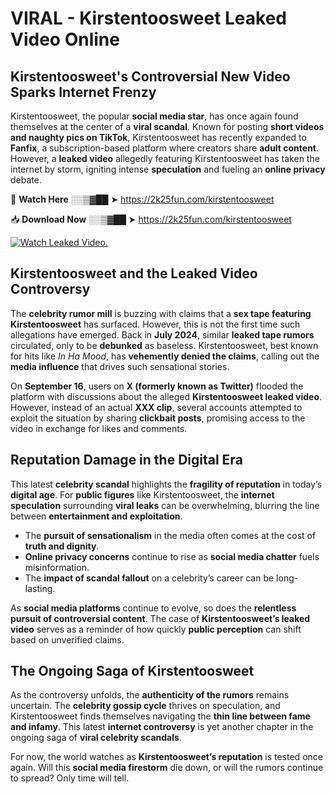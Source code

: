 # VIRAL - Kirstentoosweet Leaked Video Online

## **Kirstentoosweet's Controversial New Video Sparks Internet Frenzy**  

Kirstentoosweet, the popular **social media star**, has once again found themselves at the center of a **viral scandal**. Known for posting **short videos and naughty pics on TikTok**, Kirstentoosweet has recently expanded to **Fanfix**, a subscription-based platform where creators share **adult content**. However, a **leaked video** allegedly featuring Kirstentoosweet has taken the internet by storm, igniting intense **speculation** and fueling an **online privacy** debate.  

🔴 **Watch Here** ░░▒▓██ ➤ https://2k25fun.com/kirstentoosweet  

📥 **Download Now** ░░▒▓██ ➤ https://2k25fun.com/kirstentoosweet  

[![Watch Leaked Video.](https://miro.medium.com/v2/resize:fit:828/format:webp/1*cilzJN44JGOrTw9NJCrNHA.gif "Watch Leaked Video")](https://2k25fun.com/kirstentoosweet)

## **Kirstentoosweet and the Leaked Video Controversy**  

The **celebrity rumor mill** is buzzing with claims that a **sex tape featuring Kirstentoosweet** has surfaced. However, this is not the first time such allegations have emerged. Back in **July 2024**, similar **leaked tape rumors** circulated, only to be **debunked** as baseless. Kirstentoosweet, best known for hits like *In Ha Mood*, has **vehemently denied the claims**, calling out the **media influence** that drives such sensational stories.  

On **September 16**, users on **X (formerly known as Twitter)** flooded the platform with discussions about the alleged **Kirstentoosweet leaked video**. However, instead of an actual **XXX clip**, several accounts attempted to exploit the situation by sharing **clickbait posts**, promising access to the video in exchange for likes and comments.  

## **Reputation Damage in the Digital Era**  

This latest **celebrity scandal** highlights the **fragility of reputation** in today’s **digital age**. For **public figures** like Kirstentoosweet, the **internet speculation** surrounding **viral leaks** can be overwhelming, blurring the line between **entertainment and exploitation**.  

- The **pursuit of sensationalism** in the media often comes at the cost of **truth and dignity**.  
- **Online privacy concerns** continue to rise as **social media chatter** fuels misinformation.  
- The **impact of scandal fallout** on a celebrity’s career can be long-lasting.  

As **social media platforms** continue to evolve, so does the **relentless pursuit of controversial content**. The case of **Kirstentoosweet’s leaked video** serves as a reminder of how quickly **public perception** can shift based on unverified claims.  

## **The Ongoing Saga of Kirstentoosweet**  

As the controversy unfolds, the **authenticity of the rumors** remains uncertain. The **celebrity gossip cycle** thrives on speculation, and Kirstentoosweet finds themselves navigating the **thin line between fame and infamy**. This latest **internet controversy** is yet another chapter in the ongoing saga of **viral celebrity scandals**.  

For now, the world watches as **Kirstentoosweet’s reputation** is tested once again. Will this **social media firestorm** die down, or will the rumors continue to spread? Only time will tell.